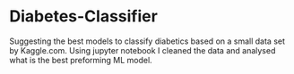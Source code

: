 # Diabetes-Classifier
Suggesting the best models to classify diabetics based on a small data set by Kaggle.com.
Using jupyter notebook I cleaned the data and analysed what is the best preforming ML model. 
